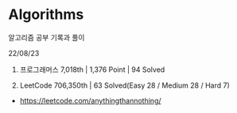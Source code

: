 # Algorithms

알고리즘 공부 기록과 풀이

22/08/23

1. 프로그래머스 7,018th | 1,376 Point | 94 Solved

2. LeetCode 706,350th | 63 Solved(Easy 28 / Medium 28 / Hard 7)

- https://leetcode.com/anythingthannothing/

